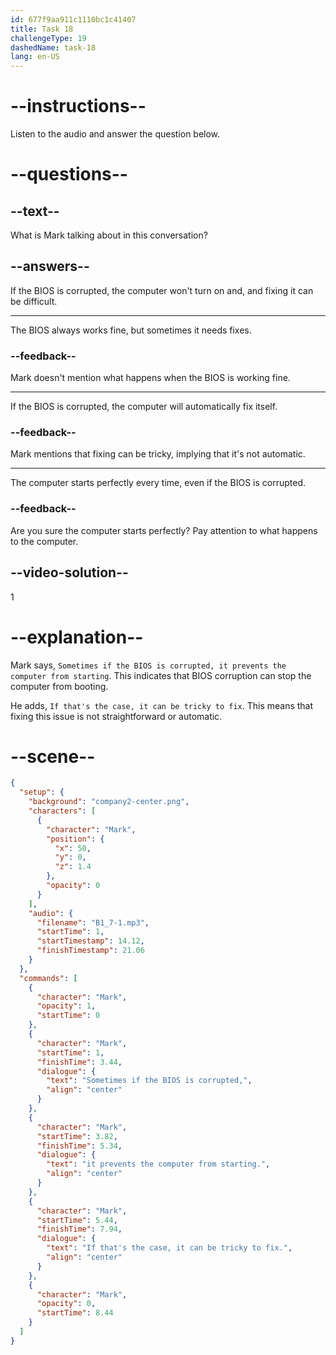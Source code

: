 ```yaml
---
id: 677f9aa911c1110bc1c41407
title: Task 18
challengeType: 19
dashedName: task-18
lang: en-US
---
```


<!-- (audio) Mark: Sometimes if the BIOS is corrupted, it prevents the computer from starting. If that's the case, it can be tricky to fix. -->

# --instructions--

Listen to the audio and answer the question below.

# --questions--

## --text--

What is Mark talking about in this conversation?

## --answers--

If the BIOS is corrupted, the computer won't turn on and, and fixing it can be difficult.

---

The BIOS always works fine, but sometimes it needs fixes.

### --feedback--

Mark doesn't mention what happens when the BIOS is working fine.

---

If the BIOS is corrupted, the computer will automatically fix itself.

### --feedback--

Mark mentions that fixing can be tricky, implying that it's not automatic.

---

The computer starts perfectly every time, even if the BIOS is corrupted.

### --feedback--

Are you sure the computer starts perfectly? Pay attention to what happens to the computer.

## --video-solution--

1

# --explanation--

Mark says, `Sometimes if the BIOS is corrupted, it prevents the computer from starting`. This indicates that BIOS corruption can stop the computer from booting.

He adds, `If that's the case, it can be tricky to fix`. This means that fixing this issue is not straightforward or automatic.

# --scene--

```json
{
  "setup": {
    "background": "company2-center.png",
    "characters": [
      {
        "character": "Mark",
        "position": {
          "x": 50,
          "y": 0,
          "z": 1.4
        },
        "opacity": 0
      }
    ],
    "audio": {
      "filename": "B1_7-1.mp3",
      "startTime": 1,
      "startTimestamp": 14.12,
      "finishTimestamp": 21.06
    }
  },
  "commands": [
    {
      "character": "Mark",
      "opacity": 1,
      "startTime": 0
    },
    {
      "character": "Mark",
      "startTime": 1,
      "finishTime": 3.44,
      "dialogue": {
        "text": "Sometimes if the BIOS is corrupted,",
        "align": "center"
      }
    },
    {
      "character": "Mark",
      "startTime": 3.82,
      "finishTime": 5.34,
      "dialogue": {
        "text": "it prevents the computer from starting.",
        "align": "center"
      }
    },
    {
      "character": "Mark",
      "startTime": 5.44,
      "finishTime": 7.94,
      "dialogue": {
        "text": "If that's the case, it can be tricky to fix.",
        "align": "center"
      }
    },
    {
      "character": "Mark",
      "opacity": 0,
      "startTime": 8.44
    }
  ]
}
```
